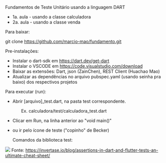 Fundamentos de Teste Unitário usando a linguagem DART

- 1a. aula - usando a classe calculadora
- 2a. aula - usando a classe venda

Para baixar:

git clone <https://github.com/marcio-mao/fundamento.git>

Pre-instalações:

- Instalar o dart-sdk em https://dart.dev/get-dart
- Instalar o VSCODE em https://code.visualstudio.com/download
- Baixar as extensões: Dart, json (ZainChen), REST Client (Huachao Mao)
- Atualizar as dependências no arquivo pubspec.yaml (usando seinha pra baixo) dos respectivos projetos

Para executar (run):

- Abrir [arquivo]_test.dart, na pasta test correspondente.

​                    Ex. calculadora/test/calculadora_test.dart

- Clicar em Run, na linha anterior ao "void main()"
- ou ir pelo ícone de teste ("copinho" de Becker)
  
  Comandos da biblioteca test:

![](https://cms.invertase.io/wp-content/uploads/2023/03/cheat-sheet.png)
Fonte: https://invertase.io/blog/assertions-in-dart-and-flutter-tests-an-ultimate-cheat-sheet/